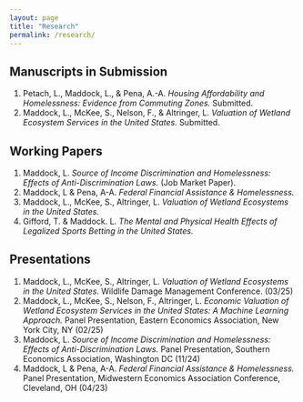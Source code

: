 ```yaml
---
layout: page
title: "Research"
permalink: /research/
---
```


## Manuscripts in Submission

1. Petach, L., Maddock, L., & Pena, A.-A. *Housing Affordability and Homelessness: Evidence from Commuting Zones.* Submitted.  
2. Maddock, L., McKee, S., Nelson, F., & Altringer, L. *Valuation of Wetland Ecosystem Services in the United States.* Submitted.

## Working Papers

1. Maddock, L. *Source of Income Discrimination and Homelessness: Effects of Anti-Discrimination Laws.* (Job Market Paper).
2. Maddock, L & Pena, A-A. *Federal Financial Assistance & Homelessness.*
3. Maddock, L., McKee, S., Altringer, L. *Valuation of Wetland Ecosystems in the United States.*
4. Gifford, T. & Maddock. L. *The Mental and Physical Health Effects of Legalized Sports Betting in the United States.*

## Presentations

1. Maddock, L., McKee, S., Altringer, L. *Valuation of Wetland Ecosystems in the United States*. Wildlife Damage Management Conference. (03/25)
2. Maddock, L., McKee, S., Nelson, F., Altringer, L. *Economic Valuation of Wetland Ecosystem Services in the United States: A Machine Learning Approach.* Panel Presentation, Eastern Economics Association, New York City, NY (02/25)
3. Maddock, L. *Source of Income Discrimination and Homelessness: Effects of Anti-Discrimination Laws.* Panel Presentation, Southern Economics Association, Washington DC (11/24)
4. Maddock, L & Pena, A-A. *Federal Financial Assistance & Homelessness.* Panel Presentation, Midwestern Economics Association Conference, Cleveland, OH (04/23)

